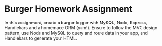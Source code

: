 # Burger Homework Assignment
In this assignment, create a burger logger with MySQL, Node, Express, Handlebars and a homemade ORM (yum!). Ensure to follow the MVC design pattern; use Node and MySQL to query and route data in your app, and Handlebars to generate your HTML.

